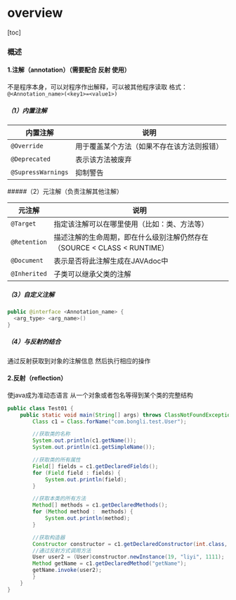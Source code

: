 # overview

[toc]

### 概述

#### 1.注解（annotation）（需要配合 反射 使用）
不是程序本身，可以对程序作出解释，可以被其他程序读取
格式：`@<Annotation_name>(<key1>=<value1>)`

##### （1）内置注解

|内置注解|说明|
|-|-|
|`@Override`|用于覆盖某个方法（如果不存在该方法则报错）|
|`@Deprecated`|表示该方法被废弃|
|`@SupressWarnings`|抑制警告|

#####（2）元注解（负责注解其他注解）

|元注解|说明|
|-|-|
|`@Target`|指定该注解可以在哪里使用（比如：类、方法等）|
|`@Retention`|描述注解的生命周期，即在什么级别注解仍然存在（SOURCE < CLASS < RUNTIME）|
|`@Document`|表示是否将此注解生成在JAVAdoc中|
|`@Inherited`|子类可以继承父类的注解|

##### （3）自定义注解
```java
public @interface <Annotation_name> {
  <arg_type> <arg_name>()
}
```

##### （4）与反射的结合
通过反射获取到对象的注解信息
然后执行相应的操作

#### 2.反射（reflection）
使java成为准动态语言
从一个对象或者包名等得到某个类的完整结构

```java
public class Test01 {
    public static void main(String[] args) throws ClassNotFoundException, NoSuchMethodException, InvocationTargetException, InstantiationException, IllegalAccessException {
        Class c1 = Class.forName("com.bongli.test.User");

        //获取类的名称
        System.out.println(c1.getName());
        System.out.println(c1.getSimpleName());

        //获取类的所有属性
        Field[] fields = c1.getDeclaredFields();
        for (Field field : fields) {
            System.out.println(field);
        }

        //获取本类的所有方法
        Method[] methods = c1.getDeclaredMethods();
        for (Method method :  methods) {
            System.out.println(method);
        }

        //获取构造器
        Constructor constructor = c1.getDeclaredConstructor(int.class, String.class, int.class);
        //通过反射方式调用方法
        User user2 = (User)constructor.newInstance(19, "liyi", 1111);
        Method getName = c1.getDeclaredMethod("getName");
        getName.invoke(user2);
        }
    }
}
```
